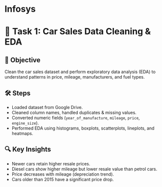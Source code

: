 # Infosys
# 🚗 Task 1: Car Sales Data Cleaning & EDA

## 📌 Objective
Clean the car sales dataset and perform exploratory data analysis (EDA) to understand patterns in price, mileage, manufacturers, and fuel types.

## 🛠️ Steps
- Loaded dataset from Google Drive.  
- Cleaned column names, handled duplicates & missing values.  
- Converted numeric fields (`year_of_manufacture`, `mileage`, `price`, `engine_size`).  
- Performed EDA using histograms, boxplots, scatterplots, lineplots, and heatmaps.  

## 🔍 Key Insights
- Newer cars retain higher resale prices.  
- Diesel cars show higher mileage but lower resale value than petrol cars.  
- Price decreases with mileage (depreciation trend).  
- Cars older than 2015 have a significant price drop.  
